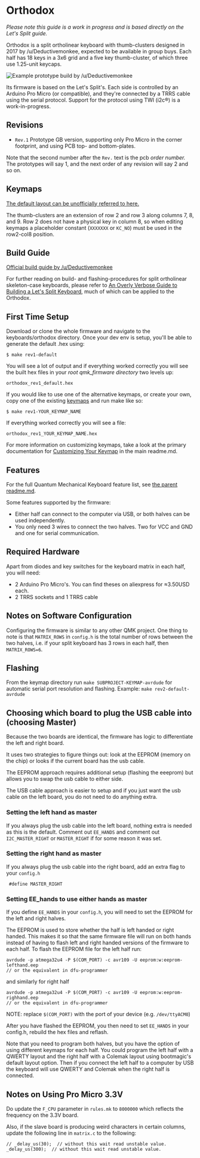 Orthodox
========

*Please note this guide is a work in progress and is based directly on the Let's Split guide.*

Orthodox is a split ortholinear keyboard with thumb-clusters designed in 2017 by /u/Deductivemonkee, expected to be available in group buys.
Each half has 18 keys in a 3x6 grid and a five key thumb-cluster, of which three use 1.25-unit keycaps.

![Example prototype build by /u/Deductivemonkee](http://i.imgur.com/R4PPKdog.jpg)

Its firmware is based on the Let's Split's.
Each side is controlled by an Arduino Pro Micro (or compatible), and they're connected by a TRRS cable using the serial protocol.
Support for the protocol using TWI (i2c®) is a work-in-progress.


## Revisions

- `Rev.1` Prototype GB version, supporting only Pro Micro in the corner footprint, and using PCB top- and bottom-plates.

Note that the second number after the `Rev.` text is the pcb *order number.* The prototypes will say 1, and the next order of any revision will say 2 and so on.

## Keymaps

[The default layout can be unofficially referred to here.](http://www.keyboard-layout-editor.com/#/gists/f120e2703a22a6a69c7be9a65a9d1342)

The thumb-clusters are an extension of row 2 and row 3 along columns 7, 8, and 9.
Row 2 does not have a physical key in column 8, so when editing keymaps a placeholder constant (`XXXXXXX` or `KC_NO`) must be used in the row2-col8 position.

## Build Guide

[Official build guide by /u/Deductivemonkee](http://imgur.com/a/9c0NP)

For further reading on build- and flashing-procedures for split ortholinear skeleton-case keyboards, please refer to [An Overly Verbose Guide to Building a Let's Split Keyboard](https://github.com/nicinabox/lets-split-guide), much of which can be applied to the Orthodox.

## First Time Setup

Download or clone the whole firmware and navigate to the keyboards/orthodox directory. Once your dev env is setup, you'll be able to generate the default .hex using:

```
$ make rev1-default
```

You will see a lot of output and if everything worked correctly you will see the built hex files in your *root qmk_firmware directory* two levels up:

```
orthodox_rev1_default.hex
```

If you would like to use one of the alternative keymaps, or create your own, copy one of the existing [keymaps](keymaps/) and run make like so:


```
$ make rev1-YOUR_KEYMAP_NAME
```

If everything worked correctly you will see a file:

```
orthodox_rev1_YOUR_KEYMAP_NAME.hex
```

For more information on customizing keymaps, take a look at the primary documentation for [Customizing Your Keymap](/readme.md##customizing-your-keymap) in the main readme.md.


Features
--------

For the full Quantum Mechanical Keyboard feature list, see [the parent readme.md](/readme.md).

Some features supported by the firmware:

* Either half can connect to the computer via USB, or both halves can be used
  independently.
* You only need 3 wires to connect the two halves. Two for VCC and GND and one
  for serial communication.


Required Hardware
-----------------

Apart from diodes and key switches for the keyboard matrix in each half, you
will need:

* 2 Arduino Pro Micro's. You can find theses on aliexpress for ≈3.50USD each.
* 2 TRRS sockets and 1 TRRS cable


Notes on Software Configuration
-------------------------------

Configuring the firmware is similar to any other QMK project. One thing
to note is that `MATRIX_ROWS` in `config.h` is the total number of rows between
the two halves, i.e. if your split keyboard has 3 rows in each half, then
`MATRIX_ROWS=6`.


Flashing
-------
From the keymap directory run `make SUBPROJECT-KEYMAP-avrdude` for automatic serial port resolution and flashing.
Example: `make rev2-default-avrdude`


Choosing which board to plug the USB cable into (choosing Master)
--------
Because the two boards are identical, the firmware has logic to differentiate the left and right board.

It uses two strategies to figure things out: look at the EEPROM (memory on the chip) or looks if the current board has the usb cable.

The EEPROM approach requires additional setup (flashing the eeeprom) but allows you to swap the usb cable to either side.

The USB cable approach is easier to setup and if you just want the usb cable on the left board, you do not need to do anything extra.

### Setting the left hand as master
If you always plug the usb cable into the left board, nothing extra is needed as this is the default. Comment out `EE_HANDS` and comment out `I2C_MASTER_RIGHT` or `MASTER_RIGHT` if for some reason it was set.

### Setting the right hand as master
If you always plug the usb cable into the right board, add an extra flag to your `config.h`
```
 #define MASTER_RIGHT
```

### Setting EE_hands to use either hands as master
If you define `EE_HANDS` in your `config.h`, you will need to set the
EEPROM for the left and right halves.

The EEPROM is used to store whether the
half is left handed or right handed. This makes it so that the same firmware
file will run on both hands instead of having to flash left and right handed
versions of the firmware to each half. To flash the EEPROM file for the left
half run:
```
avrdude -p atmega32u4 -P $(COM_PORT) -c avr109 -U eeprom:w:eeprom-lefthand.eep
// or the equivalent in dfu-programmer

```
and similarly for right half
```
avrdude -p atmega32u4 -P $(COM_PORT) -c avr109 -U eeprom:w:eeprom-righhand.eep
// or the equivalent in dfu-programmer
```

NOTE: replace `$(COM_PORT)` with the port of your device (e.g. `/dev/ttyACM0`)

After you have flashed the EEPROM, you then need to set `EE_HANDS` in your config.h, rebuild the hex files and reflash.

Note that you need to program both halves, but you have the option of using
different keymaps for each half. You could program the left half with a QWERTY
layout and the right half with a Colemak layout using bootmagic's default layout option.
Then if you connect the left half to a computer by USB the keyboard will use QWERTY and Colemak when the
right half is connected.


Notes on Using Pro Micro 3.3V
-----------------------------

Do update the `F_CPU` parameter in `rules.mk` to `8000000` which reflects
the frequency on the 3.3V board.

Also, if the slave board is producing weird characters in certain columns,
update the following line in `matrix.c` to the following:

```
// _delay_us(30);  // without this wait read unstable value.
_delay_us(300);  // without this wait read unstable value.
```
